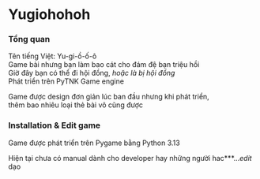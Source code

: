 # Yugiohohoh
### Tổng quan
Tên tiếng Việt: Yu-gi-ồ-ố-ô\
Game bài nhưng bạn làm bao cát cho đám đệ bạn triệu hồi\
Giờ đây bạn có thể đi hội đồng, _hoặc là bị hội đồng_\
Phát triển trên PyTNK Game engine

Game được design đơn giản lúc ban đầu nhưng khi phát triển, \
thêm bao nhiêu loại thẻ bài vô cũng được

### Installation & Edit game
Game được phát triển trên Pygame bằng Python 3.13

Hiện tại chưa có manual dành cho developer hay những người hac\*\*\*...*edit* dạo

